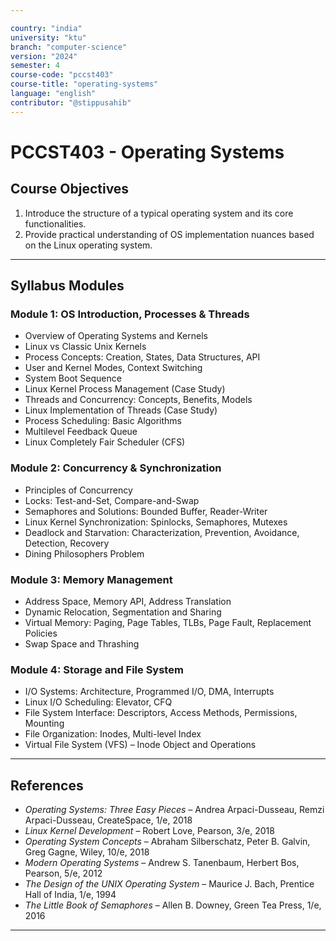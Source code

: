 ```yaml
---

country: "india"
university: "ktu"
branch: "computer-science"
version: "2024"
semester: 4
course-code: "pccst403"
course-title: "operating-systems"
language: "english"
contributor: "@stippusahib"
---
```


# PCCST403 - Operating Systems

## Course Objectives

1. Introduce the structure of a typical operating system and its core functionalities.
2. Provide practical understanding of OS implementation nuances based on the Linux operating system.

---
## Syllabus Modules

### Module 1: OS Introduction, Processes & Threads

- Overview of Operating Systems and Kernels
- Linux vs Classic Unix Kernels
- Process Concepts: Creation, States, Data Structures, API
- User and Kernel Modes, Context Switching
- System Boot Sequence
- Linux Kernel Process Management (Case Study)
- Threads and Concurrency: Concepts, Benefits, Models
- Linux Implementation of Threads (Case Study)
- Process Scheduling: Basic Algorithms
- Multilevel Feedback Queue
- Linux Completely Fair Scheduler (CFS)

### Module 2: Concurrency & Synchronization

- Principles of Concurrency
- Locks: Test-and-Set, Compare-and-Swap
- Semaphores and Solutions: Bounded Buffer, Reader-Writer
- Linux Kernel Synchronization: Spinlocks, Semaphores, Mutexes
- Deadlock and Starvation: Characterization, Prevention, Avoidance, Detection, Recovery
- Dining Philosophers Problem

### Module 3: Memory Management

- Address Space, Memory API, Address Translation
- Dynamic Relocation, Segmentation and Sharing
- Virtual Memory: Paging, Page Tables, TLBs, Page Fault, Replacement Policies
- Swap Space and Thrashing

### Module 4: Storage and File System

- I/O Systems: Architecture, Programmed I/O, DMA, Interrupts
- Linux I/O Scheduling: Elevator, CFQ
- File System Interface: Descriptors, Access Methods, Permissions, Mounting
- File Organization: Inodes, Multi-level Index
- Virtual File System (VFS) – Inode Object and Operations

---
## References

- *Operating Systems: Three Easy Pieces* – Andrea Arpaci-Dusseau, Remzi Arpaci-Dusseau, CreateSpace, 1/e, 2018  
- *Linux Kernel Development* – Robert Love, Pearson, 3/e, 2018  
- *Operating System Concepts* – Abraham Silberschatz, Peter B. Galvin, Greg Gagne, Wiley, 10/e, 2018  
- *Modern Operating Systems* – Andrew S. Tanenbaum, Herbert Bos, Pearson, 5/e, 2012  
- *The Design of the UNIX Operating System* – Maurice J. Bach, Prentice Hall of India, 1/e, 1994  
- *The Little Book of Semaphores* – Allen B. Downey, Green Tea Press, 1/e, 2016

---

